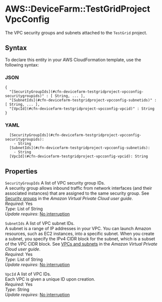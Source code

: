 # AWS::DeviceFarm::TestGridProject VpcConfig<a name="aws-properties-devicefarm-testgridproject-vpcconfig"></a>

The VPC security groups and subnets attached to the `TestGrid` project\.

## Syntax<a name="aws-properties-devicefarm-testgridproject-vpcconfig-syntax"></a>

To declare this entity in your AWS CloudFormation template, use the following syntax:

### JSON<a name="aws-properties-devicefarm-testgridproject-vpcconfig-syntax.json"></a>

```
{
  "[SecurityGroupIds](#cfn-devicefarm-testgridproject-vpcconfig-securitygroupids)" : [ String, ... ],
  "[SubnetIds](#cfn-devicefarm-testgridproject-vpcconfig-subnetids)" : [ String, ... ],
  "[VpcId](#cfn-devicefarm-testgridproject-vpcconfig-vpcid)" : String
}
```

### YAML<a name="aws-properties-devicefarm-testgridproject-vpcconfig-syntax.yaml"></a>

```
  [SecurityGroupIds](#cfn-devicefarm-testgridproject-vpcconfig-securitygroupids):
    - String
  [SubnetIds](#cfn-devicefarm-testgridproject-vpcconfig-subnetids):
    - String
  [VpcId](#cfn-devicefarm-testgridproject-vpcconfig-vpcid): String
```

## Properties<a name="aws-properties-devicefarm-testgridproject-vpcconfig-properties"></a>

`SecurityGroupIds` <a name="cfn-devicefarm-testgridproject-vpcconfig-securitygroupids"></a>
A list of VPC security group IDs\.  
A security group allows inbound traffic from network interfaces \(and their associated instances\) that are assigned to the same security group\. See [Security groups](https://docs.aws.amazon.com/vpc/latest/userguide/VPC_SecurityGroups.html) in the _Amazon Virtual Private Cloud user guide_\.  
_Required_: Yes  
_Type_: List of String  
_Update requires_: [No interruption](https://docs.aws.amazon.com/AWSCloudFormation/latest/UserGuide/using-cfn-updating-stacks-update-behaviors.html#update-no-interrupt)

`SubnetIds` <a name="cfn-devicefarm-testgridproject-vpcconfig-subnetids"></a>
A list of VPC subnet IDs\.  
A subnet is a range of IP addresses in your VPC\. You can launch Amazon resources, such as EC2 instances, into a specific subnet\. When you create a subnet, you specify the IPv4 CIDR block for the subnet, which is a subset of the VPC CIDR block\. See [VPCs and subnets](https://docs.aws.amazon.com/vpc/latest/userguide/VPC_Subnets.html) in the _Amazon Virtual Private Cloud user guide_\.  
_Required_: Yes  
_Type_: List of String  
_Update requires_: [No interruption](https://docs.aws.amazon.com/AWSCloudFormation/latest/UserGuide/using-cfn-updating-stacks-update-behaviors.html#update-no-interrupt)

`VpcId` <a name="cfn-devicefarm-testgridproject-vpcconfig-vpcid"></a>
A list of VPC IDs\.  
Each VPC is given a unique ID upon creation\.  
_Required_: Yes  
_Type_: String  
_Update requires_: [No interruption](https://docs.aws.amazon.com/AWSCloudFormation/latest/UserGuide/using-cfn-updating-stacks-update-behaviors.html#update-no-interrupt)
